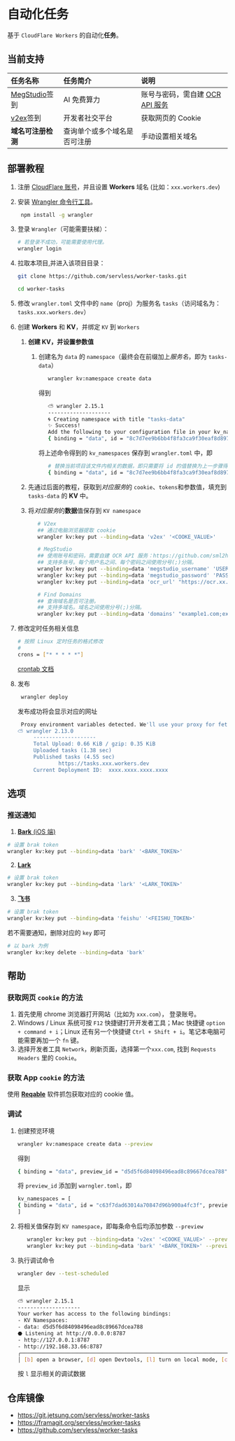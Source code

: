 # 自动化任务

基于 `CloudFlare Workers` 的自动化**任务**。

## 当前支持

| 任务名称                                    | 任务简介                     | 说明                                                                        |
| :------------------------------------------ | :--------------------------- | :-------------------------------------------------------------------------- |
| [MegStudio](https://studio.brainpp.com)签到 | AI 免费算力                  | 账号与密码，需自建 [OCR API 服务](https://github.com/sml2h3/ocr_api_server) |
| [v2ex](https://v2ex.com)签到                | 开发者社交平台               | 获取网页的 Cookie                                                           |
| **域名可注册检测**                          | 查询单个或多个域名是否可注册 | 手动设置相关域名                                                            |

## 部署教程

1. 注册 [CloudFlare 账号](https://www.cloudflare.com/)，并且设置 **Workers** 域名 (比如：`xxx.workers.dev`)

2. 安装 [Wrangler 命令行工具](https://developers.cloudflare.com/workers/wrangler/)。
   ```bash
    npm install -g wrangler
   ```
3. 登录 `Wrangler`（可能需要扶梯）：

   ```bash
   # 若登录不成功，可能需要使用代理。
   wrangler login
   ```

4. 拉取本项目,并进入该项目目录：

   ```bash
   git clone https://github.com/servless/worker-tasks.git

   cd worker-tasks
   ```

5. 修改 `wrangler.toml` 文件中的 `name`（proj）为服务名 `tasks`（访问域名为：`tasks.xxx.workers.dev`）

6. 创建 **Workers** 和 **KV**，并绑定 `KV` 到 `Workers`

   1. **创建 KV，并设置参数值**

      1. 创建名为 `data` 的 `namespace`（最终会在前缀加上*服务名*，即为 `tasks-data`）

         ```bash
            wrangler kv:namespace create data
         ```

         得到

         ```bash
            ⛅️ wrangler 2.15.1
            --------------------
            🌀 Creating namespace with title "tasks-data"
            ✨ Success!
            Add the following to your configuration file in your kv_namespaces array:
            { binding = "data", id = "8c7d7ee9b6bb4f8fa3ca9f30eaf8d897" }

         ```

         将上述命令得到的 `kv_namespaces` 保存到 `wrangler.toml` 中，即

         ```bash
            # 替换当前项目该文件内相关的数据，即只需要将 id 的值替换为上一步骤得到的值
            { binding = "data", id = "8c7d7ee9b6bb4f8fa3ca9f30eaf8d897" }
         ```

   2. 先通过后面的教程，获取到*对应服务*的 `cookie`、`tokens`和参数值，填充到 `tasks-data` 的 **KV** 中。

   3. 将*对应服务*的**数据**值保存到 `KV namespace`

      ```bash
         # V2ex
         ## 通过电脑浏览器提取 cookie
         wrangler kv:key put --binding=data 'v2ex' '<COOKE_VALUE>'

         # MegStudio
         ## 使用账号和密码，需要自建 OCR API 服务：https://github.com/sml2h3/ocr_api_server。
         ## 支持多账号。每个用户名之间、每个密码之间使用分号(;)分隔。
         wrangler kv:key put --binding=data 'megstudio_username' 'USERNAME1;USERNAME2;USERNAME3'
         wrangler kv:key put --binding=data 'megstudio_password' 'PASSWORD1;PASSWORD2;PASSWORD3'
         wrangler kv:key put --binding=data 'ocr_url' "https://ocr.xx.com"

         # Find Domains
         ## 查询域名是否可注册。
         ## 支持多域名。域名之间使用分号(;)分隔。
         wrangler kv:key put --binding=data 'domains' "example1.com;example2.com;example3.com"

      ```

7. 修改定时任务相关信息

   ```bash
   # 按照 Linux 定时任务的格式修改
   #
   crons = ["* * * * *"]
   ```

   [crontab 文档](https://www.man7.org/linux/man-pages/man5/crontab.5.html)

8. 发布

   ```bash
    wrangler deploy
   ```

   发布成功将会显示对应的网址

   ```bash
    Proxy environment variables detected. We'll use your proxy for fetch requests.
   ⛅️ wrangler 2.13.0
        --------------------
        Total Upload: 0.66 KiB / gzip: 0.35 KiB
        Uploaded tasks (1.38 sec)
        Published tasks (4.55 sec)
                https://tasks.xxx.workers.dev
        Current Deployment ID:  xxxx.xxxx.xxxx.xxxx
   ```

## 选项

### 推送通知

1. [**Bark** (iOS 端)](https://bark.day.app/)

```bash
# 设置 brak token
wrangler kv:key put --binding=data 'bark' '<BARK_TOKEN>'
```

2. [**Lark**](https://open.larksuite.com/document/client-docs/bot-v3/add-custom-bot#756b882f)

```bash
# 设置 brak token
wrangler kv:key put --binding=data 'lark' '<LARK_TOKEN>'
```

3. [**飞书**](https://open.feishu.cn/document/client-docs/bot-v3/add-custom-bot#756b882f)

```bash
# 设置 brak token
wrangler kv:key put --binding=data 'feishu' '<FEISHU_TOKEN>'
```

若不需要通知，删除对应的 `key` 即可

```bash
# 以 bark 为例
wrangler kv:key delete --binding=data 'bark'
```

## 帮助

### 获取网页 `cookie` 的方法

1. 首先使用 chrome 浏览器打开网站（比如为 `xxx.com`）， 登录账号。
2. Windows / Linux 系统可按 `F12` 快捷键打开开发者工具；Mac 快捷键 `option + command + i`；Linux 还有另一个快捷键 `Ctrl + Shift + i`。笔记本电脑可能需要再加一个 `fn` 键。
3. 选择开发者工具 `Network`，刷新页面，选择第一个`xxx.com`, 找到 `Requests Headers` 里的 `Cookie`。

### 获取 App `cookie` 的方法

使用 **[Reqable](https://reqable.com/)** 软件抓包获取对应的 cookie 值。

### 调试

1. 创建预览环境

   ```bash
   wrangler kv:namespace create data --preview
   ```

   得到

   ```bash
   { binding = "data", preview_id = "d5d5f6d84098496ead8c89667dcea788" }
   ```

   将 `preview_id` 添加到 `warngler.toml`，即

   ```bash
   kv_namespaces = [
   { binding = "data", id = "c63f7dad63014a70847d96b900a4fc3f", preview_id = "d5d5f6d84098496ead8c89667dcea788"}
   ]
   ```

2. 将相关值保存到 `KV namespace`，即每条命令后均添加参数 `--preview`

   ```bash
      wrangler kv:key put --binding=data 'v2ex' '<COOKE_VALUE>' --preview
      wrangler kv:key put --binding=data 'bark' '<BARK_TOKEN>' --preview
   ```

3. 执行调试命令

   ```bash
   wrangler dev --test-scheduled
   ```

   显示

   ```bash
   ⛅️ wrangler 2.15.1
   --------------------
   Your worker has access to the following bindings:
   - KV Namespaces:
   - data: d5d5f6d84098496ead8c89667dcea788
   ⬣ Listening at http://0.0.0.0:8787
   - http://127.0.0.1:8787
   - http://192.168.33.66:8787
   ╭──────────────────────────────────────────────────────────────────────────────────────────────────────────────────────────────────────────────────╮
   │ [b] open a browser, [d] open Devtools, [l] turn on local mode, [c] clear console, [x] to exit
   ```

   按 `l` 显示相关的调试数据

## 仓库镜像

- https://git.jetsung.com/servless/worker-tasks
- https://framagit.org/servless/worker-tasks
- https://github.com/servless/worker-tasks
